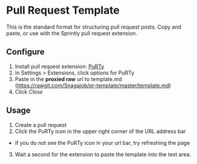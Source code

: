 # Pull Request Template

This is the standard format for structuring pull request posts. Copy and paste,
or use with the Sprintly pull request extension.

## Configure

1. Install pull request extension: [PuRTy](https://chrome.google.com/webstore/detail/purty/efclbmjddhkddbchknpahlddnpnadjlm)
2. In Settings > Extensions, click *options* for PuRTy
3. Paste in the **proxied raw** url to template.md (https://rawgit.com/Snagajob/pr-template/master/template.md)
4. Click *Close*

## Usage

1. Create a pull request
2. Click the PuRTy icon in the upper right corner of the URL address bar
  - if you do not see the PuRTy icon in your url bar, try refreshing the page
3. Wait a second for the extension to paste the template into the text area.
